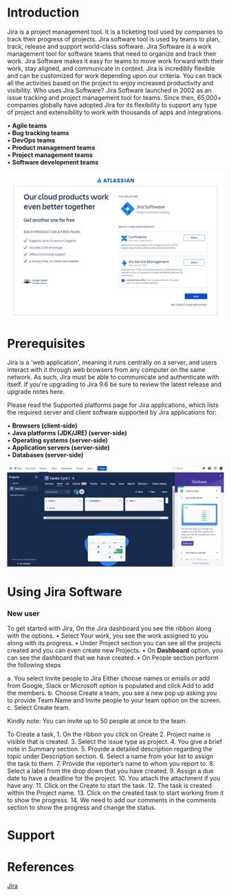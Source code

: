 # Introduction

Jira is a project management tool. It is a ticketing tool used by companies to track their progress of projects. Jira software tool is used by teams to plan, track, release and support world-class software. Jira Software is a work management tool for software teams that need to organize and track their work. Jira Software makes it easy for teams to move work forward with their work, stay aligned, and communicate in context. Jira is incredibly flexible and can be customized for work depending upon our criteria. You can track all the activities based on the project to enjoy increased productivity and visibility. 
Who uses Jira Software?
Jira Software launched in 2002 as an issue tracking and project management tool for teams. Since then, 65,000+ companies globally have adopted Jira for its flexibility to support any type of project and extensibility to work with thousands of apps and integrations.

•	**Agile teams**\
•	**Bug tracking teams**\
•	**DevOps teams**\
•	**Product management teams**\
•	**Project management teams**\
•	**Software development teams**

![Jira Start Page](Photos/Jira.png)

# Prerequisites

Jira is a 'web application', meaning it runs centrally on a server, and users interact with it through web browsers from any computer on the same network. As such, Jira must be able to communicate and authenticate with itself. If you're upgrading to Jira 9.6 be sure to review the latest release and upgrade notes here.

Please read the Supported platforms page for Jira applications, which lists the required server and client software supported by Jira applications for:

•	**Browsers (client-side)**\
•	**Java platforms (JDK/JRE) (server-side)**\
•	**Operating systems (server-side)**\
•	**Application servers (server-side)**\
•	**Databases (server-side)**

![Jira Dashboard](Photos/Jira_Dashboard.png)

# Using Jira Software

### New user
To get started with Jira,
On the Jira dashboard you see the ribbon along with the options.
• Select Your work, you see the work assigned to you along with its progress.
• Under Project section you can see all the projects created and you can even create new Projects.
• On **Dashboard** option, you can see the dashboard that we have created.
• On People section perform the following steps

a. You select Invite people to Jira
    Either choose names or emails or add from Google, Slack or Microsoft option is populated and click Add to add the members.
b. Choose Create a team, you see a new pop up asking you to provide Team Name and Invite people to your team option on the screen. 
c. Select Create team.

Kindly note: You can invite up to 50 people at once to the team.

To Create a task,
    1. On the ribbon you click on Create
    2. Project name is visible that is created.
    3. Select the issue type as project.
    4. You give a brief note in Summary section.
    5. Provide a detailed description regarding the topic under Description section.
    6. Select a name from your list to assign the task to them.
    7. Provide the reporter’s name to whom you report to.
    8. Select a label from the drop down that you have created.
    9. Assign a due date to have a deadline for the project.
    10. You attach the attachment if you have any.
    11. Click on the Create to start the task.
    12. The task is created within the Project name.
    13. Click on the created task to start working from it to show the progress.
    14. We need to add our comments in the comments section to show the progress and change the status. 

# Support

# References

[Jira](https://www.atlassian.com/try/cloud/signup?bundle=jira-software-jira-service-management&edition=fr)